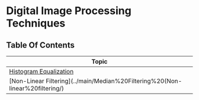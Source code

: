 # Digital Image Processing Techniques

## Table Of Contents
|         Topic          |
| ---------------------- |
| [Histogram Equalization](../main/Histogram%20Equalization/) |
| [Non-Linear Filtering](../main/Median%20Filtering%20(Non-linear%20filtering/) |

